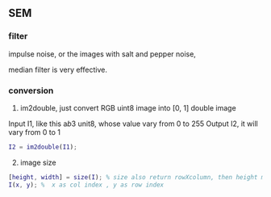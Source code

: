 ## SEM

### filter

impulse noise, or the images with salt and pepper noise,

median filter is very effective.

### conversion

1. im2double, just convert RGB uint8 image into [0, 1] double image

Input I1, like this a*b*3 unit8, whose value vary from 0 to 255 
Output I2, it will vary from 0 to 1

```MATLAB
I2 = im2double(I1);
```
2. image size

```MATLAB
[height, width] = size(I); % size also return rowXcolumn, then height must come first.
I(x, y); %  x as col index , y as row index 
```

